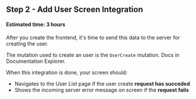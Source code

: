 ## Step 2 - Add User Screen Integration
#### Estimated time: 3 hours

After you create the frontend, it's time to send this data to the server for creating the user. 

The mutation used to create an user is the `UserCreate` mutation. Docs in Documentation Explorer.

When this integration is done, your screen should:
- Navigates to the User List page if the user create **request has succeded**
- Shows the incoming server error message on screen if the **request fails**
